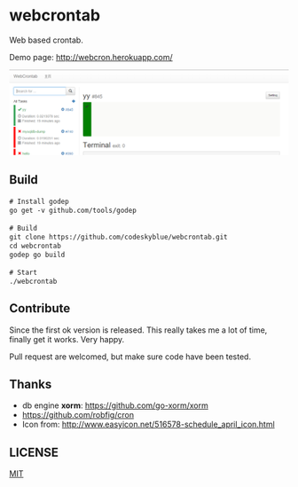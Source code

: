 # webcrontab

Web based crontab.

Demo page: <http://webcron.herokuapp.com/>

![homepage](scripts/homepage.png)

## Build
```
# Install godep
go get -v github.com/tools/godep

# Build
git clone https://github.com/codeskyblue/webcrontab.git
cd webcrontab
godep go build

# Start
./webcrontab
```

## Contribute
Since the first ok version is released. This really takes me a lot of time, finally get it works. Very happy.

Pull request are welcomed, but make sure code have been tested.

## Thanks
* db engine **xorm**: <https://github.com/go-xorm/xorm>
* <https://github.com/robfig/cron>
* Icon from: <http://www.easyicon.net/516578-schedule_april_icon.html>

## LICENSE
[MIT](LICENSE)
